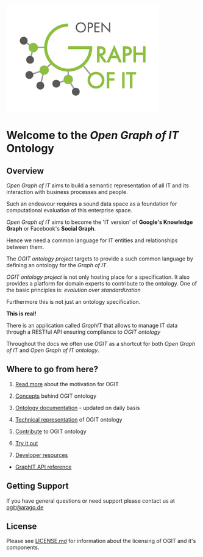 ![Logo](/docs/images/OGIT_Logo.jpg)
# Welcome to the _Open Graph of IT_ Ontology

## Overview

_Open Graph of IT_ aims to build a semantic representation of all IT and its interaction with business processes and people. 

Such an endeavour requires a sound data space as a foundation for computational evaluation of this enterprise space. 

_Open Graph of IT_ aims to become the 'IT version' of **Google's Knowledge Graph** or Facebook's **Social Graph**.

Hence we need a common language for IT entities and relationships between them.

The _OGIT ontology project_ targets to provide a such common language by defining an ontology for the _Graph of IT_.

_OGIT ontology project_ is not only hosting place for a specification. It also
 provides a platform for domain experts to contribute to the ontology. 
One of the basic principles is: _evolution over standardization_

Furthermore this is not just an ontology specification.

**This is real!**

There is an application called _GraphIT_ that allows to manage IT data through a RESTful API ensuring compliance to _OGIT ontology_

Throughout the docs we often use _OGIT_ as a shortcut for both _Open Graph of IT_ and _Open Graph of IT ontology_.

## Where to go from here?


1. [Read more](LEARN_MORE.md) about the motivation for OGIT

2. [Concepts](../../wiki/Basic-Concepts) behind OGIT ontology

3. [Ontology documentation](https://autopilot.co/dev/doxygen-graphit) - updated on daily basis

4. [Technical representation](../../wiki/OGIT-ontology-details) of OGIT ontology

5. [Contribute](CONTRIBUTING.md) to OGIT ontology

6. [Try it out](../../wiki/Graph-API-Tutorial)

7. [Developer resources](https://autopilot.co/dev)
  - [GraphIT API reference](https://autopilot.co/dev/docs/graphit_rest_api.html)

## Getting Support

If you have general questions or need support please contact us at <ogit@arago.de>

## License 

Please see [LICENSE.md](LICENSE.md) for information about the licensing of OGIT and it's components.








